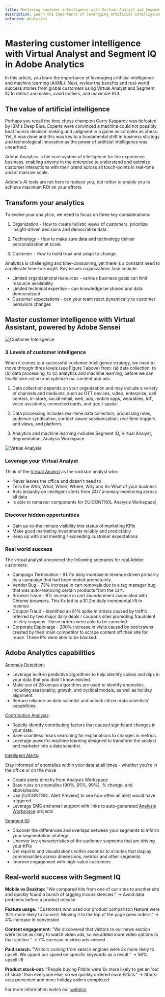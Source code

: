```yaml
---
title: Mastering customer intelligence with Virtual Analyst and Segment IQ
description: Learn the importance of leveraging artificial intelligence and machine learning (AI/ML). See the benefits and learn of real-world success stories from global customers using Virtual Analyst and Segment IQ to detect anomalies, avoid outliers, and maximize ROI. 
solution: Analytics
---
```

# Mastering customer intelligence with Virtual Analyst and Segment IQ in Adobe Analytics

In this article, you learn the importance of leveraging artificial intelligence and machine learning (AI/ML). Next, review the benefits and real-world success stories from global customers using Virtual Analyst and Segment IQ to detect anomalies, avoid outliers, and maximize ROI.

## The value of artificial intelligence

Perhaps you recall the time chess champion Garry Kasparov was defeated by IBM's Deep Blue. Experts were convinced a machine could not possibly beat human decision making and judgment in a game as complex as chess. Yet, it was done and this was key to a fundamental shift in business strategy and technological innovation as the power of artificial intelligence was unearthed.

Adobe Analytics is the core system of intelligence for the experience business, enabling anyone in the enterprise to understand and optimize customer interactions with their brand across all touch-points in real-time and at massive scale.

Adobe's AI tools are not here to replace you, but rather to enable you to achieve maximum ROI on your efforts.

## Transform your analytics

To evolve your analytics, we need to focus on three key considerations:

1. Organization - How to create holistic views of customers, prioritize insight-driven decisions and democratize data.

1. Technology - How to make sure data and technology deliver personalization at scale.

1. Customer - How to build trust and adapt to change.

Analytics is challenging and time-consuming, yet there is a constant need to accelerate time-to-insight. Key issues organizations face include:

* Limited organizational resources - various business goals can limit resource availability
* Limited technical expertise - can knowledge be shared and data democratized
* Customer expectations - can your team react dynamically to customer behaviors changes

## Master customer intelligence with Virtual Assistant, powered by Adobe Sensei

![Customer Intelligence](assets/customer-intelligence.png)

### 3 Levels of customer intelligence

When it comes to a successful customer intelligence strategy, we need to move through three levels (see Figure 1 above) from: (a) data collection, to (b) data processing, to (c) analytics and machine learning, before we can finally take action and optimize our content and ads.

1. Data collection depends on your organization and may include a variety of channels and mediums, such as OTT devices, video, enterprise, call centers, in-store, social email, web, ads, mobile apps, wearables, IoT, voice assistants, connected cards, and geo / spatial.

1. Data processing includes real-time data collection, processing rules, audience syndication, context-aware sessionization, real-time triggers and views, and platform.

1. Analytics and machine learning includes Segment IQ, Virtual Analyst, Segmentation, Analysis Workspace

![Virtual Analysis](assets/virtual-analysis.png)

### Leverage your Virtual Analyst

Think of the [Virtual Analyst](https://experienceleague.adobe.com/docs/analytics/analyze/analysis-workspace/virtual-analyst/overview.html?lang=en) as the rockstar analyst who:

* Never leaves the office and doesn't need to
* Tells the Who, What, When, Where, Why and So What of your business
* Acts instantly on intelligent alerts from 24/7 anomaly monitoring across all data
* Is able to remaster components for [!UICONTROL Analysis Workspace]

### Discover hidden opportunities

* Gain up-to-the-minute visibility into status of marketing KPIs
* Make good marketing investments reliably and predictably
* Keep up with and meeting / exceeding customer expectations

### Real world success

The virtual analyst uncovered the following scenarios for real Adobe customers:

* Campaign Termination - $1.7m daily increase in revenue driven primarily by a campaign that had been ended prematurely.
* Vendor Bug - 73% increase in cart removals due to a tag manager bug that was auto-removing certain products from the cart.
* Browser Issue - 8% increase in cart abandonment associated with Chrome browsers. This fix led to a $1.2m daily incremental lift in revenue.
* Coupon Fraud - Identified an 81% spike in orders caused by traffic referred by two major daily deals / coupons sites promoting fraudulent toiletry coupons. These orders were able to be canceled.
* Corporate Espionage - 200% increase in visits caused by bot/crawler created by their main competitor to scrape content off their site for reuse. These IPs were able to be blocked.

## Adobe Analytics capabilities

[Anomaly Detection](https://experienceleague.adobe.com/docs/analytics/analyze/analysis-workspace/virtual-analyst/anomaly-detection/anomaly-detection.html?lang=en):

* Leverage built-in predictive algorithms to help identify spikes and dips in your data that you didn't know existed.
* Make use of 28 unique algorithms are used to identify anomalies, including seasonality, growth, and cyclical models, as well as holiday alignment.
* Reduce reliance on data scientist and unlock citizen data scientists' capabilities.

[Contribution Analysis](https://experienceleague.adobe.com/docs/analytics/analyze/analysis-workspace/virtual-analyst/contribution-analysis/ca-tokens.html?lang=en):

* Rapidly identify contributing factors that caused significant changes in your data.
* Save countless hours searching for explanations to changes in metrics.
* Leverage powerful machine learning designed to transform the analyst and marketer into a data scientist.

[Intelligent Alerts](https://experienceleague.adobe.com/docs/analytics/analyze/analysis-workspace/virtual-analyst/intelligent-alerts/intellligent-alerts.html?lang=en):

Stay informed of anomalies within your data at all times - whether you're in the office or on the move

* Create alerts directly from Analysis Workspace
* Base rules on anomalies (90%, 95%, 99%), % change, and above/below
* Use [!UICONTROL Alert Preview] to see how often an alert would have triggered
* Leverage SMS and email support with links to auto-generated [Analysis Workspace](https://experienceleague.adobe.com/docs/analytics/analyze/analysis-workspace/home.html?lang=en) projects

[Segment IQ](https://experienceleague.adobe.com/docs/analytics/analyze/analysis-workspace/segment-iq.html?lang=en):
  
* Discover the differences and overlaps between your segments to inform your segmentation strategy
* Uncover key characteristics of the audience segments that are driving your KPIs
* Get reports and visualizations within seconds to minutes that display commonalities across dimensions, metrics and other segments
* Improve engagement with high-value customers

## Real-world success with Segment IQ

**Mobile vs Desktop:** "We compared hits from one of our sites to another site and quickly found a bunch of tagging inconsistencies." → Avoid data problems before a product release

**Feature usage:** "Customers who used our product comparison feature were 10% more likely to convert. Moving it to the top of the page grew orders." → 4% increase in conversion

**Content engagement:** "We discovered that visitors to our news section were twice as likely to watch video ads, so we added more video options to that section." → 7% increase in video ads viewed

**Paid search:** "Visitors coming from search engines were 3x more likely to upsell. We upped our spend on specific keywords as a result." → 56% upsell lift

**Product stock-out:** "People buying Fitbits were 6x more likely to get an 'out of stock' than everyone else, so we quickly ordered more Fitbits." → Stock-outs prevented and more holiday orders completed

For more information watch our [webinar](https://adobecustomersuccess.adobeconnect.com/pmetho6ivh68/).
